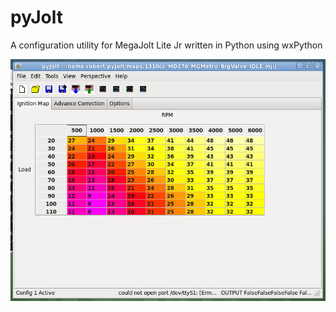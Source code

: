 # pyJolt
A configuration utility for MegaJolt Lite Jr written in Python using wxPython

![Work in progress](screenshots/pyJolt_20180215.png "Work in progress")

